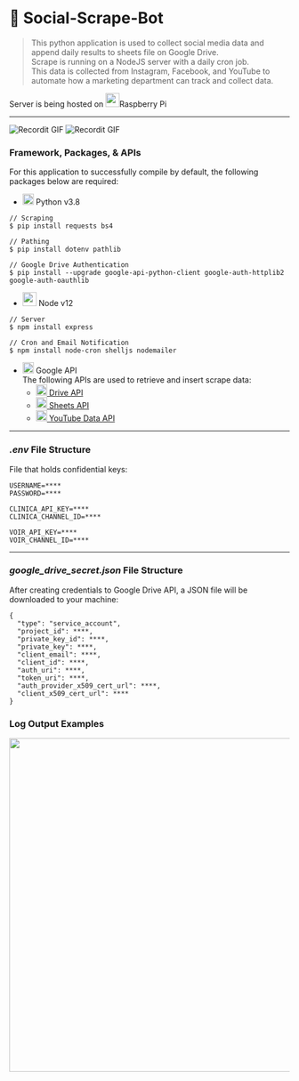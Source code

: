 # :space_invader: Social-Scrape-Bot

> This python application is used to collect social media data and append daily results to sheets file on Google Drive. </br>
> Scrape is running on a NodeJS server with a daily cron job. </br>
> This data is collected from Instagram, Facebook, and YouTube to automate how a marketing department can track and collect data.


Server is being hosted on <img src="https://www.raspberrypi.org/app/uploads/2011/10/Raspi-PGB001.png" height="25">Raspberry Pi

 ---
![Recordit GIF](http://g.recordit.co/j0OjNJ6QD9.gif)
![Recordit GIF](http://g.recordit.co/0nCCA7NR6o.gif)

### Framework, Packages, & APIs
For this application to successfully compile by default, the following packages below are required:
- <img src="https://upload.wikimedia.org/wikipedia/commons/thumb/c/c3/Python-logo-notext.svg/1024px-Python-logo-notext.svg.png" height="20"> Python v3.8

```shell
// Scraping
$ pip install requests bs4

// Pathing
$ pip install dotenv pathlib

// Google Drive Authentication
$ pip install --upgrade google-api-python-client google-auth-httplib2 google-auth-oauthlib
```

- <img src="https://nodejs.org/static/images/logo-hexagon-card.png" height="25"> Node v12
```shell
// Server
$ npm install express

// Cron and Email Notification
$ npm install node-cron shelljs nodemailer
```
- <img src="https://upload.wikimedia.org/wikipedia/commons/thumb/6/6c/Cloud-API-Logo.svg/1200px-Cloud-API-Logo.svg.png" height="20"> Google API </br>
The following APIs are used to retrieve and insert scrape data:
  - <img src="https://upload.wikimedia.org/wikipedia/commons/thumb/a/ad/Logo_of_Google_Drive.svg/1024px-Logo_of_Google_Drive.svg.png" height="20"><a href="https://console.developers.google.com/apis/library/drive.googleapis.com"> Drive API</a>
  - <img src="https://seeklogo.com/images/G/google-sheets-logo-70C2B2CA6A-seeklogo.com.png" height="20"><a href="https://console.developers.google.com/apis/library/sheets.googleapis.com">   Sheets API</a> 
  - <img src="https://cdn4.iconfinder.com/data/icons/logos-and-brands/512/395_Youtube_logo-512.png" height="20"><a href="https://console.developers.google.com/apis/library/youtube.googleapis.com"> YouTube Data API</a>
---
### _.env_ File Structure
File that holds confidential keys:
```shell
USERNAME=****
PASSWORD=****

CLINICA_API_KEY=****
CLINICA_CHANNEL_ID=****

VOIR_API_KEY=****
VOIR_CHANNEL_ID=****
```
---
### _google_drive_secret.json_ File Structure
After creating credentials to Google Drive API, a JSON file will be downloaded to your machine:
```shell
{
  "type": "service_account",
  "project_id": ****,
  "private_key_id": ****,
  "private_key": ****,
  "client_email": ****,
  "client_id": ****,
  "auth_uri": ****,
  "token_uri": ****,
  "auth_provider_x509_cert_url": ****,
  "client_x509_cert_url": ****
}
```

### Log Output Examples
<img src="https://github.com/lfriis/Social-Scrape-Bot/blob/master/logs-outputs.png" height="600">
